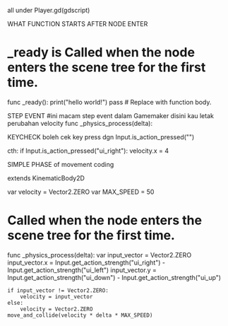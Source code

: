 
all under Player.gd(gdscript)

WHAT FUNCTION STARTS AFTER NODE ENTER
# _ready is Called when the node enters the scene tree for the first time.
func _ready():
	print("hello world!")
	pass # Replace with function body.

STEP EVENT
#ini macam step event dalam Gamemaker
disini kau letak perubahan velocity
func _physics_process(delta):

KEYCHECK
boleh cek key press dgn
Input.is_action_pressed("")

cth:
	if Input.is_action_pressed("ui_right"):
		velocity.x = 4










SIMPLE PHASE of movement coding


extends KinematicBody2D

var velocity = Vector2.ZERO
var MAX_SPEED = 50

# Called when the node enters the scene tree for the first time.


  func _physics_process(delta):
  	var input_vector = Vector2.ZERO
  	input_vector.x = Input.get_action_strength("ui_right") - Input.get_action_strength("ui_left")
  	input_vector.y = Input.get_action_strength("ui_down") - Input.get_action_strength("ui_up")
	
	if input_vector != Vector2.ZERO:
		velocity = input_vector
	else:
		velocity = Vector2.ZERO
	move_and_collide(velocity * delta * MAX_SPEED)

